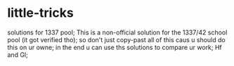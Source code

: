 # little-tricks
solutions for 1337 pool;
This is a non-official solution for the 1337/42 school pool (it got verified tho);
so don't just copy-past all of this caus u should do this on ur owne;
in the end u can use ths solutions to compare ur work;
Hf and Gl;
